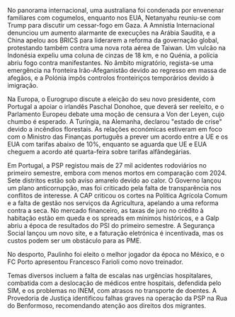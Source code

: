 No panorama internacional, uma australiana foi condenada por envenenar familiares com cogumelos, enquanto nos EUA, Netanyahu reuniu-se com Trump para discutir um cessar-fogo em Gaza. A Amnistia Internacional denunciou um aumento alarmante de execuções na Arábia Saudita, e a China apelou aos BRICS para liderarem a reforma da governação global, protestando também contra uma nova rota aérea de Taiwan. Um vulcão na Indonésia expeliu uma coluna de cinzas de 18 km, e no Quénia, a polícia abriu fogo contra manifestantes. No âmbito migratório, regista-se uma emergência na fronteira Irão-Afeganistão devido ao regresso em massa de afegãos, e a Polónia impôs controlos fronteiriços temporários devido à imigração.

Na Europa, o Eurogrupo discute a eleição do seu novo presidente, com Portugal a apoiar o irlandês Paschal Donohoe, que deverá ser reeleito, e o Parlamento Europeu debate uma moção de censura a Von der Leyen, cujo chumbo é esperado. A Turíngia, na Alemanha, declarou "estado de crise" devido a incêndios florestais. As relações económicas estiveram em foco com o Ministro das Finanças português a prever um acordo entre a UE e os EUA com tarifas abaixo de 10%, enquanto se aguarda que UE e EUA cheguem a acordo até quarta-feira sobre tarifas alfândegárias.

Em Portugal, a PSP registou mais de 27 mil acidentes rodoviários no primeiro semestre, embora com menos mortos em comparação com 2024. Sete distritos estão sob aviso amarelo devido ao calor. O Governo lançou um plano anticorrupção, mas foi criticado pela falta de transparência nos conflitos de interesse. A CAP criticou os cortes na Política Agrícola Comum e a falta de gestão nos serviços da Agricultura, apelando a uma reforma contra a seca. No mercado financeiro, as taxas de juro no crédito à habitação estão em queda e os spreads em mínimos históricos, e a Galp abriu a época de resultados do PSI do primeiro semestre. A Segurança Social lançou um novo site, e a faturação eletrónica é incentivada, mas os custos podem ser um obstáculo para as PME.

No desporto, Paulinho foi eleito o melhor jogador da época no México, e o FC Porto apresentou Francesco Farioli como novo treinador.

Temas diversos incluem a falta de escalas nas urgências hospitalares, combatida com a deslocação de médicos entre hospitais, defendida pelo SIM, e os problemas no INEM, com atrasos no transporte de doentes. A Provedoria de Justiça identificou falhas graves na operação da PSP na Rua do Benformoso, recomendando atenção aos direitos dos migrantes.